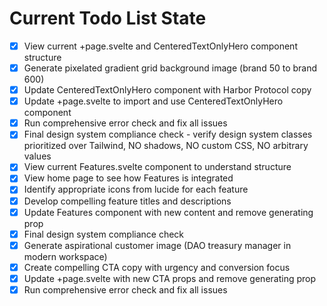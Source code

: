 <!-- DO NOT EDIT - Managed by todo_list tool -->
<!-- Updated: 2025-10-07T17:34:15.906Z -->

# Current Todo List State

- [x] View current +page.svelte and CenteredTextOnlyHero component structure
- [x] Generate pixelated gradient grid background image (brand 50 to brand 600)
- [x] Update CenteredTextOnlyHero component with Harbor Protocol copy
- [x] Update +page.svelte to import and use CenteredTextOnlyHero component
- [x] Run comprehensive error check and fix all issues
- [x] Final design system compliance check - verify design system classes prioritized over Tailwind, NO shadows, NO custom CSS, NO arbitrary values
- [x] View current Features.svelte component to understand structure
- [x] View home page to see how Features is integrated
- [x] Identify appropriate icons from lucide for each feature
- [x] Develop compelling feature titles and descriptions
- [x] Update Features component with new content and remove generating prop
- [x] Final design system compliance check
- [x] Generate aspirational customer image (DAO treasury manager in modern workspace)
- [x] Create compelling CTA copy with urgency and conversion focus
- [x] Update +page.svelte with new CTA props and remove generating prop
- [x] Run comprehensive error check and fix all issues

